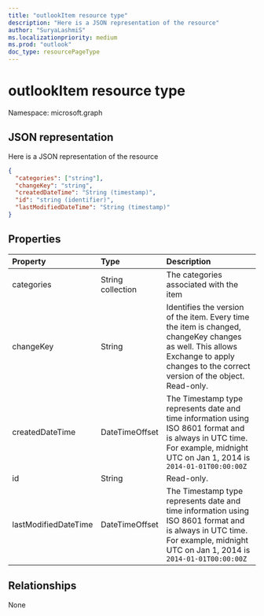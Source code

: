 ```yaml
---
title: "outlookItem resource type"
description: "Here is a JSON representation of the resource"
author: "SuryaLashmiS"
ms.localizationpriority: medium
ms.prod: "outlook"
doc_type: resourcePageType
---
```


# outlookItem resource type

Namespace: microsoft.graph



## JSON representation

Here is a JSON representation of the resource

<!--{
  "blockType": "resource",
  "abstract": true,
  "optionalProperties": [],
  "baseType": "microsoft.graph.entity",
  "@odata.type": "microsoft.graph.outlookItem"
}-->

```json
{
  "categories": ["string"],
  "changeKey": "string",
  "createdDateTime": "String (timestamp)",
  "id": "string (identifier)",
  "lastModifiedDateTime": "String (timestamp)"
}

```
## Properties
| Property	   | Type	|Description|
|:---------------|:--------|:----------|
|categories|String collection|The categories associated with the item|
|changeKey|String|Identifies the version of the item. Every time the item is changed, changeKey changes as well. This allows Exchange to apply changes to the correct version of the object. Read-only.|
|createdDateTime|DateTimeOffset|The Timestamp type represents date and time information using ISO 8601 format and is always in UTC time. For example, midnight UTC on Jan 1, 2014 is `2014-01-01T00:00:00Z`|
|id|String| Read-only.|
|lastModifiedDateTime|DateTimeOffset|The Timestamp type represents date and time information using ISO 8601 format and is always in UTC time. For example, midnight UTC on Jan 1, 2014 is `2014-01-01T00:00:00Z`|

## Relationships
None

<!-- uuid: 8fcb5dbc-d5aa-4681-8e31-b001d5168d79
2015-10-25 14:57:30 UTC -->
<!-- {
  "type": "#page.annotation",
  "description": "outlookItem resource",
  "keywords": "",
  "section": "documentation",
  "tocPath": ""
}-->

